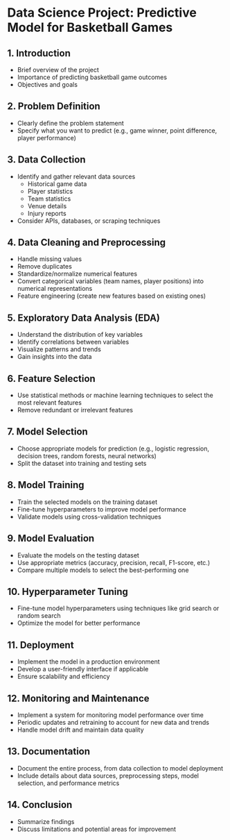 # Data Science Project: Predictive Model for Basketball Games

## 1. Introduction
   - Brief overview of the project
   - Importance of predicting basketball game outcomes
   - Objectives and goals

## 2. Problem Definition
   - Clearly define the problem statement
   - Specify what you want to predict (e.g., game winner, point difference, player performance)

## 3. Data Collection
   - Identify and gather relevant data sources
     - Historical game data
     - Player statistics
     - Team statistics
     - Venue details
     - Injury reports
   - Consider APIs, databases, or scraping techniques

## 4. Data Cleaning and Preprocessing
   - Handle missing values
   - Remove duplicates
   - Standardize/normalize numerical features
   - Convert categorical variables (team names, player positions) into numerical representations
   - Feature engineering (create new features based on existing ones)

## 5. Exploratory Data Analysis (EDA)
   - Understand the distribution of key variables
   - Identify correlations between variables
   - Visualize patterns and trends
   - Gain insights into the data

## 6. Feature Selection
   - Use statistical methods or machine learning techniques to select the most relevant features
   - Remove redundant or irrelevant features

## 7. Model Selection
   - Choose appropriate models for prediction (e.g., logistic regression, decision trees, random forests, neural networks)
   - Split the dataset into training and testing sets

## 8. Model Training
   - Train the selected models on the training dataset
   - Fine-tune hyperparameters to improve model performance
   - Validate models using cross-validation techniques

## 9. Model Evaluation
   - Evaluate the models on the testing dataset
   - Use appropriate metrics (accuracy, precision, recall, F1-score, etc.)
   - Compare multiple models to select the best-performing one

## 10. Hyperparameter Tuning
   - Fine-tune model hyperparameters using techniques like grid search or random search
   - Optimize the model for better performance

## 11. Deployment
   - Implement the model in a production environment
   - Develop a user-friendly interface if applicable
   - Ensure scalability and efficiency

## 12. Monitoring and Maintenance
   - Implement a system for monitoring model performance over time
   - Periodic updates and retraining to account for new data and trends
   - Handle model drift and maintain data quality

## 13. Documentation
   - Document the entire process, from data collection to model deployment
   - Include details about data sources, preprocessing steps, model selection, and performance metrics

## 14. Conclusion
   - Summarize findings
   - Discuss limitations and potential areas for improvement
